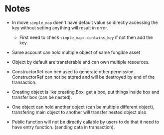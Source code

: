# Notes

- In move `simple_map` doen't have default value so directly accessing the key without setting anything will result in error.

  - First need to check `simple_map::contains_key` if not then add the key.

- Same account can hold multiple object of same fungible asset
- Object by default are transferable and can own multiple resources.
- ConstructorRef can ben used to generate other permission. ConstructorRef can not be stored and will be destroyed by end of the transaction.
- Creating object is like creating Box, get a box, put things inside box and transfer box (can be nested).
- One object can hold another object (can be multiple different object), transfering main object to another will transfer nested object also.
- Public function will not be directly callable by users to do that it need to have entry function. (sending data in transaction).
